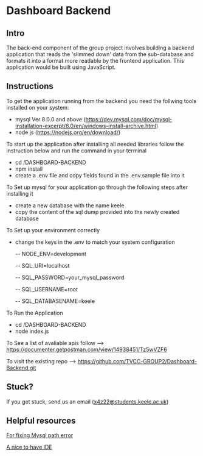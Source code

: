 # Dashboard Backend

## Intro

The back-end component of the group project involves building a backend application that reads the 'slimmed down' data from the sub-database and formats it into a format more readable by the frontend application. This application would be built using JavaScript.

## Instructions

To get the application running from the backend you need the follwing tools installed on your system:

- mysql Ver 8.0.0 and above (https://dev.mysql.com/doc/mysql-installation-excerpt/8.0/en/windows-install-archive.html)
- node js (https://nodejs.org/en/download/)

To start up the application after installing all needed libraries follow the instruction below and run the command in your terminal

- cd /DASHBOARD-BACKEND
- npm install
- create a .env file and copy fields found in the .env.sample file into it

To Set up mysql for your application go through the following steps after installing it

- create a new database with the name keele
- copy the content of the sql dump provided into the newly created database

To Set up your environment correctly

- change the keys in the .env to match your system configuration

  -- NODE_ENV=development

  -- SQL_URI=localhost

  -- SQL_PASSWORD=your_mysql_password

  -- SQL_USERNAME=root

  -- SQL_DATABASENAME=keele

To Run the Application

- cd /DASHBOARD-BACKEND
- node index.js

To See a list of avaliable apis follow --> https://documenter.getpostman.com/view/14938451/Tz5wVZF6

To visit the existing repo --> https://github.com/TVCC-GROUP2/Dashboard-Backend.git

## Stuck?

If you get stuck, send us an email (x4z22@students.keele.ac.uk)

## Helpful resources

[For fixing Mysql path error](https://www.youtube.com/watch?v=-rzQv9DLfDo)

[A nice to have IDE](https://code.visualstudio.com/download)
